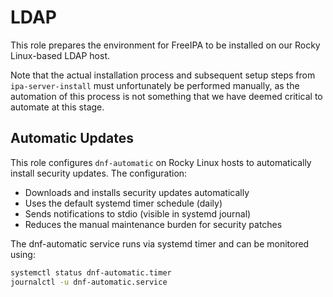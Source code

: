 # LDAP

This role prepares the environment for FreeIPA to be installed on our Rocky
Linux-based LDAP host.

Note that the actual installation process and subsequent setup steps from
`ipa-server-install` must unfortunately be performed manually, as the automation
of this process is not something that we have deemed critical to automate at
this stage.

## Automatic Updates

This role configures `dnf-automatic` on Rocky Linux hosts to automatically
install security updates. The configuration:

- Downloads and installs security updates automatically
- Uses the default systemd timer schedule (daily)
- Sends notifications to stdio (visible in systemd journal)
- Reduces the manual maintenance burden for security patches

The dnf-automatic service runs via systemd timer and can be monitored using:
```bash
systemctl status dnf-automatic.timer
journalctl -u dnf-automatic.service
```
